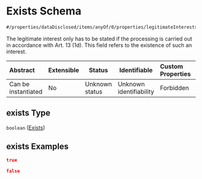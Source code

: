 # Exists Schema

```txt
#/properties/dataDisclosed/items/anyOf/0/properties/legitimateInterests/items/anyOf/0/properties/exists#/properties/dataDisclosed/items/anyOf/0/properties/legitimateInterests/items/anyOf/0/properties/exists
```

The legitimate interest only has to be stated if the processing is carried out in accordance with Art. 13 (1d). This field refers to the existence of such an interest.


| Abstract            | Extensible | Status         | Identifiable            | Custom Properties | Additional Properties | Access Restrictions | Defined In                                                           |
| :------------------ | ---------- | -------------- | ----------------------- | :---------------- | --------------------- | ------------------- | -------------------------------------------------------------------- |
| Can be instantiated | No         | Unknown status | Unknown identifiability | Forbidden         | Allowed               | none                | [tilt-schema.json\*](../out/tilt-schema.json "open original schema") |

## exists Type

`boolean` ([Exists](tilt-schema-properties-datadisclosed-items-anyof-anyof-schema-properties-legitimateinterests-items-anyof-anyof-schema-for-legitimate-interests-properties-exists.md))

## exists Examples

```json
true
```

```json
false
```
